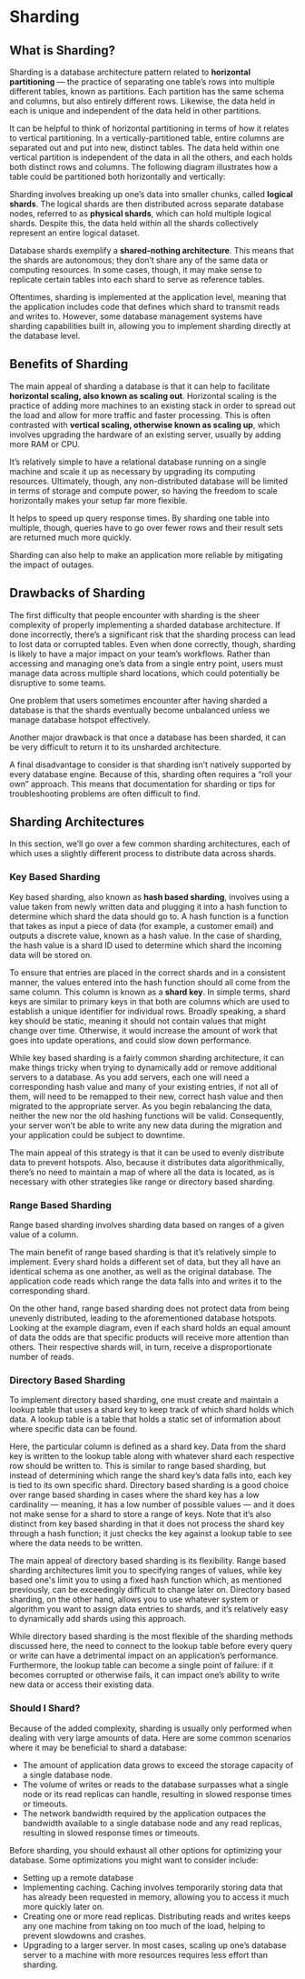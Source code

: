 # Sharding

## What is Sharding?
Sharding is a database architecture pattern related to **horizontal partitioning** — the practice of separating one table’s rows into multiple different tables, known as partitions. Each partition has the same schema and columns, but also entirely different rows. Likewise, the data held in each is unique and independent of the data held in other partitions.

It can be helpful to think of horizontal partitioning in terms of how it relates to vertical partitioning. In a vertically-partitioned table, entire columns are separated out and put into new, distinct tables. The data held within one vertical partition is independent of the data in all the others, and each holds both distinct rows and columns. The following diagram illustrates how a table could be partitioned both horizontally and vertically:

Sharding involves breaking up one’s data into smaller chunks, called **logical shards**. The logical shards are then distributed across separate database nodes, referred to as **physical shards**, which can hold multiple logical shards. Despite this, the data held within all the shards collectively represent an entire logical dataset.

Database shards exemplify a **shared-nothing architecture**. This means that the shards are autonomous; they don’t share any of the same data or computing resources. In some cases, though, it may make sense to replicate certain tables into each shard to serve as reference tables.

Oftentimes, sharding is implemented at the application level, meaning that the application includes code that defines which shard to transmit reads and writes to. However, some database management systems have sharding capabilities built in, allowing you to implement sharding directly at the database level.

## Benefits of Sharding
The main appeal of sharding a database is that it can help to facilitate **horizontal scaling, also known as scaling out**. Horizontal scaling is the practice of adding more machines to an existing stack in order to spread out the load and allow for more traffic and faster processing. This is often contrasted with **vertical scaling, otherwise known as scaling up**, which involves upgrading the hardware of an existing server, usually by adding more RAM or CPU.

It’s relatively simple to have a relational database running on a single machine and scale it up as necessary by upgrading its computing resources. Ultimately, though, any non-distributed database will be limited in terms of storage and compute power, so having the freedom to scale horizontally makes your setup far more flexible.

It helps to speed up query response times. By sharding one table into multiple, though, queries have to go over fewer rows and their result sets are returned much more quickly.

Sharding can also help to make an application more reliable by mitigating the impact of outages.

## Drawbacks of Sharding

The first difficulty that people encounter with sharding is the sheer complexity of properly implementing a sharded database architecture. If done incorrectly, there’s a significant risk that the sharding process can lead to lost data or corrupted tables. Even when done correctly, though, sharding is likely to have a major impact on your team’s workflows. Rather than accessing and managing one’s data from a single entry point, users must manage data across multiple shard locations, which could potentially be disruptive to some teams.

One problem that users sometimes encounter after having sharded a database is that the shards eventually become unbalanced unless we manage database hotspot effectively.

Another major drawback is that once a database has been sharded, it can be very difficult to return it to its unsharded architecture.

A final disadvantage to consider is that sharding isn’t natively supported by every database engine. Because of this, sharding often requires a “roll your own” approach. This means that documentation for sharding or tips for troubleshooting problems are often difficult to find.

## Sharding Architectures
In this section, we’ll go over a few common sharding architectures, each of which uses a slightly different process to distribute data across shards.

### Key Based Sharding
Key based sharding, also known as **hash based sharding**, involves using a value taken from newly written data and plugging it into a hash function to determine which shard the data should go to. A hash function is a function that takes as input a piece of data (for example, a customer email) and outputs a discrete value, known as a hash value. In the case of sharding, the hash value is a shard ID used to determine which shard the incoming data will be stored on.

To ensure that entries are placed in the correct shards and in a consistent manner, the values entered into the hash function should all come from the same column. This column is known as a **shard key**. In simple terms, shard keys are similar to primary keys in that both are columns which are used to establish a unique identifier for individual rows. Broadly speaking, a shard key should be static, meaning it should not contain values that might change over time. Otherwise, it would increase the amount of work that goes into update operations, and could slow down performance.

While key based sharding is a fairly common sharding architecture, it can make things tricky when trying to dynamically add or remove additional servers to a database. As you add servers, each one will need a corresponding hash value and many of your existing entries, if not all of them, will need to be remapped to their new, correct hash value and then migrated to the appropriate server. As you begin rebalancing the data, neither the new nor the old hashing functions will be valid. Consequently, your server won’t be able to write any new data during the migration and your application could be subject to downtime.

The main appeal of this strategy is that it can be used to evenly distribute data to prevent hotspots. Also, because it distributes data algorithmically, there’s no need to maintain a map of where all the data is located, as is necessary with other strategies like range or directory based sharding.

### Range Based Sharding
Range based sharding involves sharding data based on ranges of a given value of a column.

The main benefit of range based sharding is that it’s relatively simple to implement. Every shard holds a different set of data, but they all have an identical schema as one another, as well as the original database. The application code reads which range the data falls into and writes it to the corresponding shard.

On the other hand, range based sharding does not protect data from being unevenly distributed, leading to the aforementioned database hotspots. Looking at the example diagram, even if each shard holds an equal amount of data the odds are that specific products will receive more attention than others. Their respective shards will, in turn, receive a disproportionate number of reads.

### Directory Based Sharding
To implement directory based sharding, one must create and maintain a lookup table that uses a shard key to keep track of which shard holds which data. A lookup table is a table that holds a static set of information about where specific data can be found.

Here, the particular column is defined as a shard key. Data from the shard key is written to the lookup table along with whatever shard each respective row should be written to. This is similar to range based sharding, but instead of determining which range the shard key’s data falls into, each key is tied to its own specific shard. Directory based sharding is a good choice over range based sharding in cases where the shard key has a low cardinality — meaning, it has a low number of possible values — and it does not make sense for a shard to store a range of keys. Note that it’s also distinct from key based sharding in that it does not process the shard key through a hash function; it just checks the key against a lookup table to see where the data needs to be written.

The main appeal of directory based sharding is its flexibility. Range based sharding architectures limit you to specifying ranges of values, while key based one's limit you to using a fixed hash function which, as mentioned previously, can be exceedingly difficult to change later on. Directory based sharding, on the other hand, allows you to use whatever system or algorithm you want to assign data entries to shards, and it’s relatively easy to dynamically add shards using this approach.

While directory based sharding is the most flexible of the sharding methods discussed here, the need to connect to the lookup table before every query or write can have a detrimental impact on an application’s performance. Furthermore, the lookup table can become a single point of failure: if it becomes corrupted or otherwise fails, it can impact one’s ability to write new data or access their existing data.

### Should I Shard?

Because of the added complexity, sharding is usually only performed when dealing with very large amounts of data. Here are some common scenarios where it may be beneficial to shard a database:
* The amount of application data grows to exceed the storage capacity of a single database node.
* The volume of writes or reads to the database surpasses what a single node or its read replicas can handle, resulting in slowed response times or timeouts.
* The network bandwidth required by the application outpaces the bandwidth available to a single database node and any read replicas, resulting in slowed response times or timeouts.

Before sharding, you should exhaust all other options for optimizing your database. Some optimizations you might want to consider include:
* Setting up a remote database
* Implementing caching. Caching involves temporarily storing data that has already been requested in memory, allowing you to access it much more quickly later on.
* Creating one or more read replicas. Distributing reads and writes keeps any one machine from taking on too much of the load, helping to prevent slowdowns and crashes.
* Upgrading to a larger server. In most cases, scaling up one’s database server to a machine with more resources requires less effort than sharding.